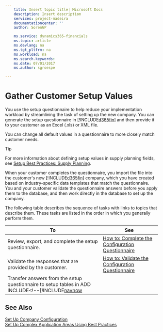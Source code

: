 ```yaml
---
    title: Insert topic title| Microsoft Docs
    description: Insert description
    services: project-madeira
    documentationcenter: ''
    author: SorenGP

    ms.service: dynamics365-financials
    ms.topic: article
    ms.devlang: na
    ms.tgt_pltfrm: na
    ms.workload: na
    ms.search.keywords:
    ms.date: 07/01/2017
    ms.author: sgroespe

---
```

# Gather Customer Setup Values
You use the setup questionnaire to help reduce your implementation workload by streamlining the task of setting up the new company. You can generate the setup questionnaire in [!INCLUDE[d365fin](../../includes/d365fin_md.md)] and then provide it to your customer as an Excel (.xls) or XML file.  
  
 You can change all default values in a questionnaire to more closely match customer needs.  
  
> [!TIP]  
>  For more information about defining setup values in supply planning fields, see [Setup Best Practices: Supply Planning](../setup-best-practices-supply-planning.md).  
  
 When your customer completes the questionnaire, you import the file into the customer's new [!INCLUDE[d365fin](../../includes/d365fin_md.md)] company, which you have created based on industry-specific data templates that match the questionnaire. You and your customer validate the questionnaire answers before you apply them to the database, and then work directly in the database to set up the company.  
  
 The following table describes the sequence of tasks with links to topics that describe them. These tasks are listed in the order in which you generally perform them.  
  
|**To**|**See**|  
|------------|-------------|  
|Review, export, and complete the setup questionnaire.|[How to: Complete the Configuration Questionnaire](../how-to-complete-the-configuration-questionnaire.md)|  
|Validate the responses that are provided by the customer.|[How to: Validate the Configuration Questionnaire](../how-to-validate-the-configuration-questionnaire.md)|  
|Transfer answers from the setup questionnaire to setup tables in ADD INCLUDE<!--[!INCLUDE[navnow](../../includes/how-to-apply-answers-from-the-configuration-questionnaire.md)|  
  
## See Also  
 [Set Up Company Configuration](../set-up-company-configuration.md)   
 [Set Up Complex Application Areas Using Best Practices](../set-up-complex-application-areas-using-best-practices.md)